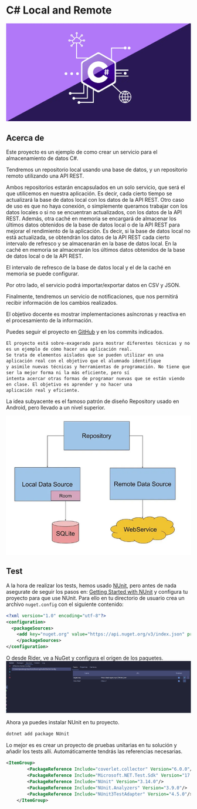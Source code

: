 # C# Local and Remote

![CSharp](./images/csharp.webp)



## Acerca de

Este proyecto es un ejemplo de como crear un servicio para el almacenamiento de datos C#.

Tendremos un repositorio local usando una base de datos, y un repositorio remoto utilizando una API REST.

Ambos repositorios estarán encapsulados en un solo servicio, que será el que utilicemos en nuestra aplicación.
Es decir, cada cierto tiempo se actualizará la base de datos local con los datos de la API REST. Otro caso de uso es que
no haya conexión, o simplemente
queramos trabajar con los datos locales o si no se encuentran actualizados, con los datos de la API REST.
Además, otra caché en memoria se encargará de almacenar los últimos datos obtenidos de la base de datos local o de la
API REST para mejorar el rendimiento de la aplicación. Es decir, si la base de datos local no está actualizada, se
obtendrán los datos de la API REST cada cierto intervalo de refresco y se almacenarán en la base de datos local. En la
caché
en memoria se almacenarán los últimos datos obtenidos de la base de datos local o de la API REST.

El intervalo de refresco de la base de datos local y el de la caché en memoria se puede configurar.

Por otro lado, el servicio podrá importar/exportar datos en CSV y JSON.

Finalmente, tendremos un servicio de notificaciones, que nos permitirá recibir información de los cambios realizados.

El objetivo docente es mostrar implementaciones asíncronas y reactiva en el procesamiento de la información.

Puedes seguir el proyecto en [GitHub](https://github.com/joseluisgs/CSharpLocalAndRemote) y en los commits indicados.

```
El proyecto está sobre-exagerado para mostrar diferentes técnicas y no es un ejemplo de cómo hacer una aplicación real.
Se trata de elementos aislados que se pueden utilizar en una aplicación real con el objetivo que el alumnado identifique
y asimile nuevas técnicas y herramientas de programación. No tiene que ser la mejor forma ni la más eficiente, pero sí
intenta acercar otras formas de programar nuevas que se están viendo en clase. El objetivo es aprender y no hacer una
aplicación real y eficiente. 
```

La idea subyacente es el famoso patrón de diseño Repository usado en Android, pero llevado a un nivel superior.

![Repository Pattern](./images/pattern.webp)

## Test

A la hora de realizar los tests, hemos usado [NUnit](https://nunit.org/), pero antes de nada asegurate de seguir los pasos en:
[Getting Started with NUnit](https://www.jetbrains.com/help/rider/Getting_Started_with_Unit_Testing.html#step-1-add-unit-test-project)
y configura tu proyecto para que use NUnit.
Para ello en tu directorio de usuario crea un archivo `nuget.config` con el siguiente contenido:

```xml
<?xml version="1.0" encoding="utf-8"?>
<configuration>
  <packageSources>
    <add key="nuget.org" value="https://api.nuget.org/v3/index.json" protocolVersion="3" />
    </packageSources>
</configuration>
```

O desde Rider, ve a NuGet y configura el origen de los paquetes.
![NuGet](./images/nuget.png)

Ahora ya puedes instalar NUnit en tu proyecto.

```bash
dotnet add package NUnit
```

Lo mejor es es crear un proyecto de pruebas unitarias en tu solución y añadir los tests allí. Automáticamente tendrás 
las referencias necesarias.

```xml
<ItemGroup>
        <PackageReference Include="coverlet.collector" Version="6.0.0"/>
        <PackageReference Include="Microsoft.NET.Test.Sdk" Version="17.8.0"/>
        <PackageReference Include="NUnit" Version="3.14.0"/>
        <PackageReference Include="NUnit.Analyzers" Version="3.9.0"/>
        <PackageReference Include="NUnit3TestAdapter" Version="4.5.0"/>
    </ItemGroup>
```

